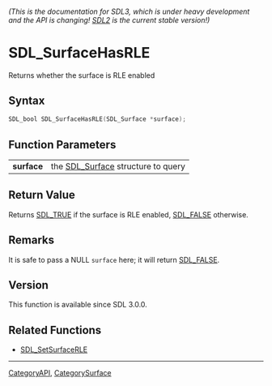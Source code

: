 ###### (This is the documentation for SDL3, which is under heavy development and the API is changing! [SDL2](https://wiki.libsdl.org/SDL2/) is the current stable version!)
# SDL_SurfaceHasRLE

Returns whether the surface is RLE enabled 

## Syntax

```c
SDL_bool SDL_SurfaceHasRLE(SDL_Surface *surface);

```

## Function Parameters

|                 |                                                   |
| --------------- | ------------------------------------------------- |
| **surface**     | the [SDL_Surface](SDL_Surface) structure to query |

## Return Value

Returns [SDL_TRUE](SDL_TRUE) if the surface is RLE enabled,
[SDL_FALSE](SDL_FALSE) otherwise.

## Remarks

It is safe to pass a NULL `surface` here; it will return
[SDL_FALSE](SDL_FALSE).

## Version

This function is available since SDL 3.0.0.

## Related Functions

* [SDL_SetSurfaceRLE](SDL_SetSurfaceRLE)

----
[CategoryAPI](CategoryAPI), [CategorySurface](CategorySurface)

